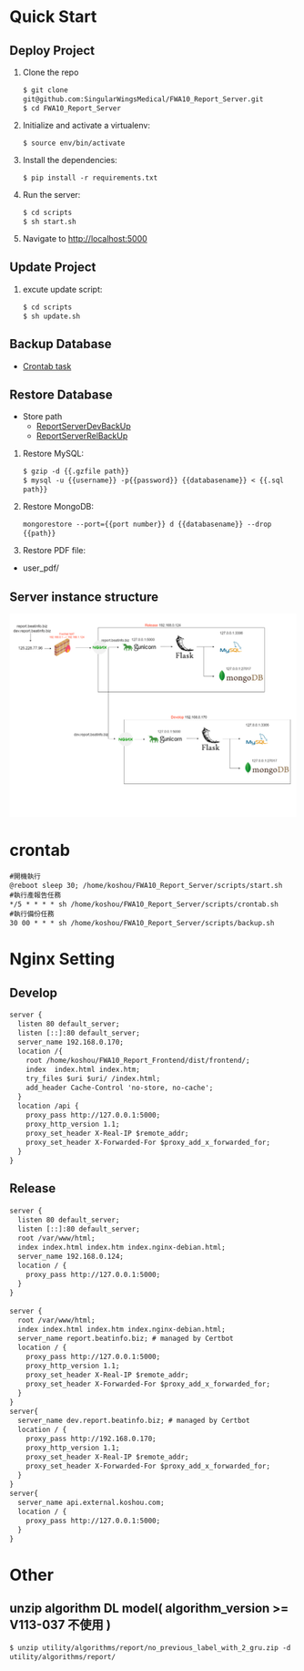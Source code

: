 # Quick Start

## Deploy Project

1. Clone the repo

   ```
   $ git clone git@github.com:SingularWingsMedical/FWA10_Report_Server.git
   $ cd FWA10_Report_Server
   ```

2. Initialize and activate a virtualenv:

   ```
   $ source env/bin/activate
   ```

3. Install the dependencies:

   ```
   $ pip install -r requirements.txt
   ```

4. Run the server:

   ```
   $ cd scripts
   $ sh start.sh
   ```

5. Navigate to [http://localhost:5000](http://localhost:5000)

## Update Project

1. excute update script:
   ```
   $ cd scripts
   $ sh update.sh
   ```

## Backup Database

- [Crontab task](#crontab)

## Restore Database

- Store path
  - [ReportServerDevBackUp](https://drive.google.com/drive/folders/1chtE9vhsA6-qwJIJj6AHoDTyRH1VG8K_?usp=drive_link)
  - [ReportServerRelBackUp](https://drive.google.com/drive/folders/1KeZN7yq-uJxwupEmPowXr0PQ5aEg4uEV?usp=drive_link)

1. Restore MySQL:
   ```
   $ gzip -d {{.gzfile path}}
   $ mysql -u {{username}} -p{{password}} {{databasename}} < {{.sql path}}
   ```
2. Restore MongoDB:
   ```
   mongorestore --port={{port number}} d {{databasename}} --drop {{path}}
   ```
3. Restore PDF file:

- user_pdf/

## Server instance structure

![Test](doc/ReportServerArchitectureDiagram.png)

# crontab

```
#開機執行
@reboot sleep 30; /home/koshou/FWA10_Report_Server/scripts/start.sh
#執行產報告任務
*/5 * * * * sh /home/koshou/FWA10_Report_Server/scripts/crontab.sh
#執行備份任務
30 00 * * * sh /home/koshou/FWA10_Report_Server/scripts/backup.sh
```

# Nginx Setting

## Develop

```
server {
  listen 80 default_server;
  listen [::]:80 default_server;
  server_name 192.168.0.170;
  location /{
    root /home/koshou/FWA10_Report_Frontend/dist/frontend/;
    index  index.html index.htm;
    try_files $uri $uri/ /index.html;
    add_header Cache-Control 'no-store, no-cache';
  }
  location /api {
    proxy_pass http://127.0.0.1:5000;
    proxy_http_version 1.1;
    proxy_set_header X-Real-IP $remote_addr;
    proxy_set_header X-Forwarded-For $proxy_add_x_forwarded_for;
  }
}

```

## Release

```
server {
  listen 80 default_server;
  listen [::]:80 default_server;
  root /var/www/html;
  index index.html index.htm index.nginx-debian.html;
  server_name 192.168.0.124;
  location / {
    proxy_pass http://127.0.0.1:5000;
  }
}

server {
  root /var/www/html;
  index index.html index.htm index.nginx-debian.html;
  server_name report.beatinfo.biz; # managed by Certbot
  location / {
    proxy_pass http://127.0.0.1:5000;
    proxy_http_version 1.1;
    proxy_set_header X-Real-IP $remote_addr;
    proxy_set_header X-Forwarded-For $proxy_add_x_forwarded_for;
  }
}
server{
  server_name dev.report.beatinfo.biz; # managed by Certbot
  location / {
    proxy_pass http://192.168.0.170;
    proxy_http_version 1.1;
    proxy_set_header X-Real-IP $remote_addr;
    proxy_set_header X-Forwarded-For $proxy_add_x_forwarded_for;
  }
}
server{
  server_name api.external.koshou.com;
  location / {
    proxy_pass http://127.0.0.1:5000;
  }
}
```

# Other

## unzip algorithm DL model( algorithm_version >= V113-037 不使用 )

```
$ unzip utility/algorithms/report/no_previous_label_with_2_gru.zip -d utility/algorithms/report/
```
